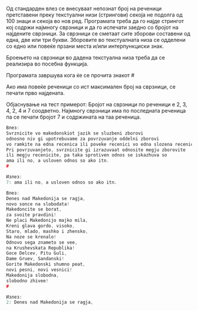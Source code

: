 Од стандарден влез се внесуваат непознат број на реченици претставени преку текстуални низи (стрингови) секоја не
подолга од 100 знаци и секоја во нов ред. Програмата треба да го најде стрингот кој содржи најмногу сврзници и да го
испечати заедно со бројот на најдените сврзници. За сврзници се сметаат сите зборови составени од една, две или три
букви. Зборовите во текстуалната низа се одделени со едно или повеќе прзани места и/или интерпункциски знак.

Броењето на сврзници во дадена текстуална низа треба да се реализира во посебна функција.

Програмата завршува кога ќе се прочита знакот #

Ако има повеќе реченици со ист максимален број на сврзници, се печати прво најдената.

Објаснување на тест примерот:
Бројот на сврзници по реченици е 2, 3, 4, 2, 4 и 7 соодветно. Најмногу сврзници има по последната реченица па се печати
бројот 7 и содржината на таа реченица.

```C++
Влез:
Svrznicite vo makedonskiot jazik se sluzbeni zborovi
odnosno niv gi upotrebuvame za povrzuvanje oddelni zborovi   
vo ramkite na edna recenica ili poveḱe recenici vo edna slozena recenica.
Pri povrzuvanjeto, svrznicite gi izrazuvaat odnosite megju zborovite      
ili megju recenicite, pa taka sprotiven odnos se iskazhuva so 
ama ili no, a usloven odnos so ako itn.
#

Излез:
7: ama ili no, a usloven odnos so ako itn.
```

```C++
Влез:
Denes nad Makedonija se ragja,
novo sonce na slobodata!
Makedoncite se borat,
za svoite pravdini!
Ne placi Makedonijo majko mila,
Kreni glava gordo, visoko,
Staro, mlado, mashko i zhensko,
Na noze se krenalo!
Odnovo sega znameto se vee,
na Krushevskata Republika!
Goce Delcev, Pitu Guli,
Dame Gruev, Sandanski!
Gorite Makedonski shumno peat,
novi pesni, novi vesnici!
Makedonija slobodna,
slobodno zhivee!
#

Излез:
2: Denes nad Makedonija se ragja,
```